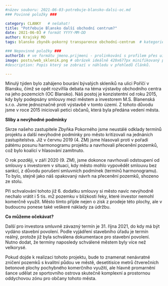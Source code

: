 ```yaml
---
#název souboru: 2021-06-03-potrebuje-blansko-dalsi-oc.md
### Povinné položky ###

category: CLANKY   # nešahat!
title: "Potřebuje Blansko další obchodní centrum?"
date: 2021-06-03 # formát YYYY-MM-DD
author: Krajský MO
tags: blansko zbyněk-pokorný transparence obchodní-centrum  # kategorie odděleny mezerami, např. volby zemědělství životní-prostředí piráti (viz https://jihomoravsky.pirati.cz/tags/)

### Nepovinné položky ###
authorId: # ve formátu jmeno.prijmeni - prolinkování s profilem přes uid
image: posts/web_sklenik.png # obrázek ideálně 420x677px minifikovaný přes https://tinypng.com/
#description: Popis který se zobrazí v náhledu v přehledů článků.

---
```


Minulý týden bylo zahájeno bourání bývalých skleníků na ulici Poříčí v Blansku, čímž se opět rozvířila debata na téma výstavby obchodního centra na jeho pozemcích (OC Blansko). Náš postoj je konzistentní od roku 2015, kdy byly podepsány smlouvy mezi městem a investorem M.S. Blanenská s.r.o. Jsme jednoznačně proti výstavbě v tomto území. Z tohoto důvodu jsme v roce 2015 iniciovali petici občanů, která byla předána vedení města. 

**Sliby a nevýhodné podmínky**

Skrze našeho zastupitele Zbyňka Pokorného jsme neustálé odklady termínů projektu a další nevýhodné podmínky pro město kritizovali na jednáních zastupitelstva. Již v červnu 2019 (4. ZM) jsme hlasovali proti v pořadí pátému posunu harmonogramu projektu a navrhovali přecenění pozemků, což bylo koalicí v hlasování zamítnuto. 

O rok později, v září 2020 (9. ZM), jsme dokonce navrhovali odstoupení od smlouvy s investorem v situaci, kdy město mohlo vypovědět smlouvu bez sankcí, z důvodu porušení smluvních podmínek (termínů harmonogramu). To bylo, stejně jako náš opakovaný návrh na přecenění pozemků, shozeno ze stolu.

Při schvalování tohoto již 6. dodatku smlouvy si město navíc nevýhodně nechalo vrátit i 5 tis. m2 pozemku v blízkosti řeky, které investor nemohl komerčně využít. Město tímto přijde nejen o zisk z prodeje této plochy, ale v budoucnu ponese také veškeré náklady za údržbu. 

**Co můžeme očekávat?**

Další pro investora smluvně závazný termín je 31. října 2021, do kdy má být vydáno stavební povolení. Podle vyjádření stavebního úřadu je termín reálný, protože již byla schválena dokumentace pro stavební povolení. Nutno dodat, že termíny naposledy schválené městem byly více než velkorysé.

Pokud dojde k realizaci tohoto projektu, bude to znamenat nenávratné zničení pozemků s kvalitní půdou ve městě, desetitisíce metrů čtverečních betonové plochy pochybného komerčního využití, ale hlavně promarnění šance udělat ze sportovního ostrova skutečně komplexní a prostornou oddychovou zónu pro občany tohoto města.
